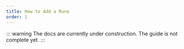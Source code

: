 ```yaml
---
title: How to Add a Rune
order: 1
---
```


::: warning
The docs are currently under construction. The guide is not complete yet.
:::
